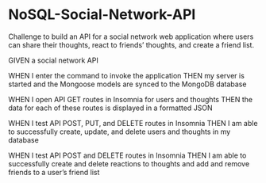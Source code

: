 # NoSQL-Social-Network-API
Challenge to build an API for a social network web application where users can share their thoughts, react to friends’ thoughts, and create a friend list.


GIVEN a social network API

WHEN I enter the command to invoke the application
THEN my server is started and the Mongoose models are synced to the MongoDB database


WHEN I open API GET routes in Insomnia for users and thoughts
THEN the data for each of these routes is displayed in a formatted JSON


WHEN I test API POST, PUT, and DELETE routes in Insomnia
THEN I am able to successfully create, update, and delete users and thoughts in my database


WHEN I test API POST and DELETE routes in Insomnia
THEN I am able to successfully create and delete reactions to thoughts and add and remove friends to a user’s friend list